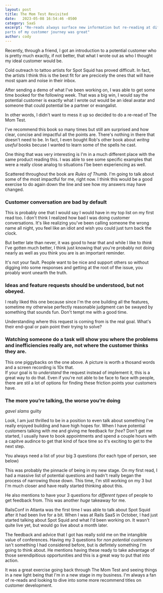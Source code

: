 ```yaml
---
layout: post
title: The Mom Test Revisited
date:   2023-05-08 16:54:46 -0500
category: SaaS
excerpt: "Re-reads always surface new information but re-reading at different
parts of my customer journey was great"
author: cody
---
```


Recently, through a friend, I got an introduction to a potential customer who is
pretty much exactly, if not better, that what I wrote out as who I thought my
ideal customer would be.

Cold outreach to tattoo artists for Spot Squid has proved difficult.  In fact,
the artists I think this is the best fit for are precicely the ones that will
have most spam and noise in their inbox.

<!-- I got an email connecting the two of us the day before leaving for Rails conf, -->
<!-- that was part of the wave of good luck that I seemed to manifest with a little -->
<!-- persistance and a tattoo [link post] -->

<!-- I received some really amazing advice at Rails conf about Spot Squid.  I had -->
<!-- finally worked up the courage to start talking about what I was working on last -->
<!-- year at Rails SaaS and was able to finally launch the first version of Spot -->
<!-- Squid a few weeks after the conference. -->

<!-- This was the first time I was at a conference with my own startup's problems to -->
<!-- solve and customers to find.  Just talking to people about what I was working -->
<!-- on and some of the interesting situations I've found myself while getting -->
<!-- feedback for an i -->
<!-- This was the first time I was at a confernce with my own startup's problems to -->
<!-- solve and customers to find.  I got some great advice from people's who's -->
<!-- opinions I really admire. -->

<!-- Some of the more interesting conversatsions were around sales. -->

<!-- Believe it or not, in a former life, I was selling mortages on the phone 5-6 -->
<!-- days a week.  Making 100 calls a day and hearing 'No' as one of the more polite -->
<!-- things during my day, I was ready to get hurt again. -->

<!-- I decided instead of telling this potential evangalist customer what I could do -->
<!-- for them, I decided to show them. -->  

<!-- (Talk about demo and customizations) -->


After sending a demo of what I've been working on, I was able to get some time
booked for the following week. That was a big win, I would say the potential
customer is exactly what I wrote out would be an ideal avatar and someone that
could potential be a partner or evangalist.

In other words, I didn't want to mess it up so decided to do a re-read of The
Mom Test.

I've recommend this book so many times but still am surprised and how clear,
concise and impactful all the points are.  There's nothing in there that doesn't
need to be.  In fact, I even bought Rob's other book about _writng useful_ books
becuse I wanted to learn some of the spells he cast.

One thing that was very interesting is I'm in a much different place with the
same product reading this. I was able to see some specific examples that were a
really close analog to situations I'be been experiencing as well.

Scattered throughout the book are _Rules of Thumb_.  I'm going to talk about
some of the most impactful for me, right now.  I think this would be a good
exercise to do again down the line and see how my answers may have changed.

### Customer conversation are bad by default

This is probably one that I would say I would have in my top list on my first
read too.  I don't think I realized how bad I was doing customer conversations.
It's like realizing you've been calling someone the wrong name all night, you
feel like an idiot and wish you could just turn back the clock.

But better late than never, it was good to hear that and while I like to _think_
I've gotten much better, I think just knowing that you're probably not doing
nearly as well as you think you are is an important reminder.

It's not your fault.  People want to be nice and support others so without
digging into some responses and getting at the root of the issue, you proably
wont unearth the truth.

<!-- People stop lying when you ask them for money -->

### Ideas and feature requests should be understood, but not obeyed.

I really liked this one because since
I'm the one building all the features, sometime my otherwise perfectly
reasonable judgment can be swayed by something that sounds fun.  Don't tempt me
with a good time.

Understanding where this request is coming from is the real goal.  What's their
end-goal or pain point their trying to solve?

### Watching someone do a task will show you where the problems and inefficiencies really are, not where the customer thinks they are.

This one piggybacks on the one above.
A picture is worth a thosand words and a screen recording is 10x that.  
If your goal is to _understand_ the request instead of implement it, this is a
great way to do that.
Even if you're not able to be face to face with people, there are stil a lot of options
for finding these friction points your customers have.  

<!-- A picture is worth a thosand words and a screen recording is 10x that.  Even if -->
<!-- you're not able to be face to face with people, there are stil a lot of options -->
<!-- for finding these friction points your customers have. -->  


### The more you’re talking, the worse you’re doing

*gavel slams* guilty


Look, I am just thrilled to be in a position to even talk about something I've
really enjoyed building and have high hopes for.  When I have potential
customers talking with me and giving me feedback for _free_?  Don't get me
started, I usually have to book appointments and spend a couple hours with a
capitve audince to get that kind of face time so it's exciting to get to the
next step.

You always need a list of your big 3 questions (for each type of person, see below)

This was probably the pinnacle of being in my new stage.  On my first read, I
had a massive list of potential questions and hadn't really began the process of
narrowing those down.  This time, I'm still working on my 3 but I'm much closer
and have really started thinking about this.  

He also mentions to have your 3 questions for _different types_ of people to get
feedback from. This was another _huge_ takeaway for me.

RailsConf in Atlanta was the first time I was able to talk about Spot Squid
after it had been live for a bit.  When I was at Rails SaaS in October, I had
just started talking about Spot Squid and what I'd been working on.  It wasn't
quite live yet, but would go live about a month later.

The feedback and advice that I got has really sold me on the intangible value of
conferences. Having my 3 questions for _non potential customers_ isn't something
I had considered before, but is defintely something I'm going to think about.
He mentions having these ready to take advantage of those serendipitious
opportunities and this is a great way to put that into action.


It was a great exercise going back through The Mom Test and seeing things in a
new light being that I'm in a new stage in my business.  I'm always a fan of
re-reads and looking to dive into some more recommend titles on customer
development.
